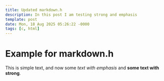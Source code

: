 ```yaml
---
title: Updated markdown.h
description: In this post I am testing strong and emphasis
template: post
date: Mon, 18 Aug 2025 05:26:22 -0000
tags: [c, html]
---
```


# Example for markdown.h

This is simple text, and now some *text with emphasis* and **some text with
strong**.
